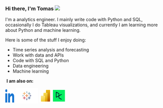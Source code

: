 ### Hi there, I'm Tomas <img src="https://media.giphy.com/media/hvRJCLFzcasrR4ia7z/giphy.gif" width="25">

I'm a analytics engineer. I mainly write code with Python and SQL, occasionally I do Tableau visualizations, and currently I am learning more about Python and machine learning.

Here is some of the stuff I enjoy doing:
* Time series analysis and forecasting
* Work with data and APIs
* Code with SQL and Python
* Data engineering
* Machine learning

 &nbsp;**I am also on:**
<p align="left">
<a href="https://www.linkedin.com/in/tomas-sidiskis/" target="blank"><img align="center" src="https://github.com/tomassidiskis/TomasSidiskis/blob/main/linked-in-alt.svg" alt="tomassidiskis" height="42" width="28" /></a>
<a href="https://public.tableau.com/app/profile/tomassidiskis" target="blank"><img align="center" src="https://github.com/tomassidiskis/TomasSidiskis/blob/main/tab.png" alt="tomassidiskis" height="49" width="72" /></a>
<a href="https://www.novypro.com/profile_projects/tomas" target="blank"><img align="center" src="https://github.com/tomassidiskis/TomasSidiskis/blob/main/powerbi.png" alt="tomassidiskis" height="37" width="39" /></a>
<a href="https://www.datacamp.com/profile/tomassidiskis" target="blank"><img align="center" src="https://github.com/tomassidiskis/TomasSidiskis/blob/main/datacamp" alt="tomassidiskis" height="37" width="38" /></a>
